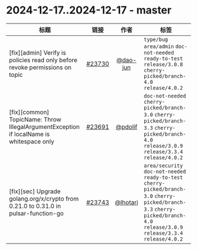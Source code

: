 # 2024-12-17..2024-12-17 - master
| 标题 | 链接 | 作者 | 标签 |
| - | :--: | :--: | - |
| [fix][admin] Verify is policies read only before revoke permissions on topic | [#23730](https://github.com/apache/pulsar/pull/23730) | [@dao-jun](https://github.com/dao-jun) | `type/bug` `area/admin` `doc-not-needed` `ready-to-test` `release/3.0.8` `cherry-picked/branch-4.0` `release/4.0.2`  | 
| [fix][common] TopicName: Throw IllegalArgumentException if localName is whitespace only | [#23691](https://github.com/apache/pulsar/pull/23691) | [@pdolif](https://github.com/pdolif) | `doc-not-needed` `cherry-picked/branch-3.0` `cherry-picked/branch-3.3` `cherry-picked/branch-4.0` `release/3.0.9` `release/3.3.4` `release/4.0.2`  | 
| [fix][sec] Upgrade golang.org/x/crypto from 0.21.0 to 0.31.0 in pulsar-function-go | [#23743](https://github.com/apache/pulsar/pull/23743) | [@lhotari](https://github.com/lhotari) | `area/security` `doc-not-needed` `ready-to-test` `cherry-picked/branch-3.0` `cherry-picked/branch-3.3` `cherry-picked/branch-4.0` `release/3.0.9` `release/3.3.4` `release/4.0.2`  | 
